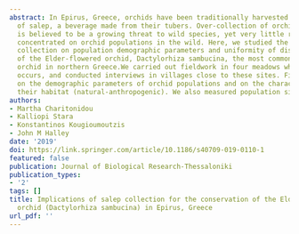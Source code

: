 ```yaml
---
abstract: In Epirus, Greece, orchids have been traditionally harvested for the production
  of salep, a beverage made from their tubers. Over-collection of orchids for salep
  is believed to be a growing threat to wild species, yet very little research has
  concentrated on orchid populations in the wild. Here, we studied the impact of salep
  collection on population demographic parameters and uniformity of distribution patterns
  of the Elder-flowered orchid, Dactylorhiza sambucina, the most commonly collected
  orchid in northern Greece.We carried out fieldwork in four meadows where salep harvesting
  occurs, and conducted interviews in villages close to these sites. Fieldwork focused
  on the demographic parameters of orchid populations and on the characteristics of
  their habitat (natural-anthropogenic). We also measured population size and …
authors:
- Martha Charitonidou
- Kalliopi Stara
- Konstantinos Kougioumoutzis
- John M Halley
date: '2019'
doi: https://link.springer.com/article/10.1186/s40709-019-0110-1
featured: false
publication: Journal of Biological Research-Thessaloniki
publication_types:
- '2'
tags: []
title: Implications of salep collection for the conservation of the Elder-flowered
  orchid (Dactylorhiza sambucina) in Epirus, Greece
url_pdf: ''
---
```

